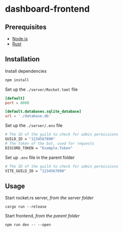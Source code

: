 # dashboard-frontend

## Prerequisites

-   [Node.js](https://nodejs.org/en/)
-   [Rust](https://www.rust-lang.org/tools/install)

## Installation

Install dependencies

```bash
npm install
```

Set up the `./server/Rocket.toml` file

```toml
[default]
port = 8080

[default.databases.sqlite_database]
url = './database.db'
```

Set up the `./server/.env` file

```bash
# The ID of the guild to check for admin permissions
GUILD_ID = "1234567890"
# The Token of the bot, used for requests
DISCORD_TOKEN = "Example.Token"
```

Set up `.env` file in the parent folder

```bash
# The ID of the guild to check for admin permissions
VITE_GUILD_ID = "1234567890"
```

## Usage

Start rocket.rs server, _from the server folder_

```
cargo run --release
```

Start frontend, _from the parent folder_

```
npm run dev -- --open
```
